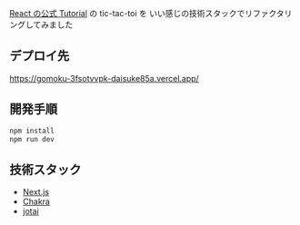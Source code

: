 [React の公式 Tutorial](https://ja.reactjs.org/tutorial/tutorial.html) の tic-tac-toi を いい感じの技術スタックでリファクタリングしてみました

## デプロイ先

https://gomoku-3fsotvvpk-daisuke85a.vercel.app/

## 開発手順

```bash
npm install
npm run dev
```

## 技術スタック

- [Next.js](https://nextjs.org/docs/getting-started)
- [Chakra](https://chakra-ui.com/docs/getting-started)
- [jotai](https://jotai.org)
